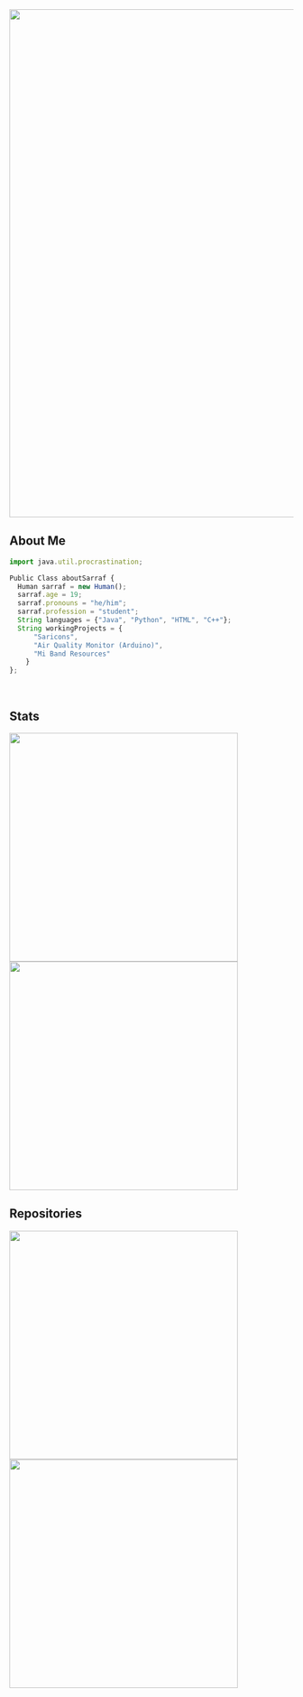 <img width="900" src="https://user-images.githubusercontent.com/61262059/183996211-ab7ce45a-834c-428a-89a3-3127e0c06a19.png">

## About Me

```js
import java.util.procrastination;

Public Class aboutSarraf {
  Human sarraf = new Human();
  sarraf.age = 19;
  sarraf.pronouns = "he/him";
  sarraf.profession = "student";
  String languages = {"Java", "Python", "HTML", "C++"};
  String workingProjects = {
      "Saricons",
      "Air Quality Monitor (Arduino)",
      "Mi Band Resources"
    }
};
```
<br>

## Stats
<img align="left" width="405" src="https://github-readme-stats.vercel.app/api?username=SARRAF-5757&count_private=true&show_icons=true&theme=tokyonight">
<img aligh="right" width="405" src="https://github-readme-stats.vercel.app/api/top-langs/?username=SARRAF-5757&layout=compact&count_private=true&theme=tokyonight">

<br>

## Repositories
<img align="left" width="405" src="https://github-readme-stats.vercel.app/api/pin/?username=SARRAF-5757&repo=Saricons&theme=radical">
<img align="left" width="405" src="https://github-readme-stats.vercel.app/api/pin/?username=felixcreate&repo=Air-Quality-Arduino&theme=radical">
